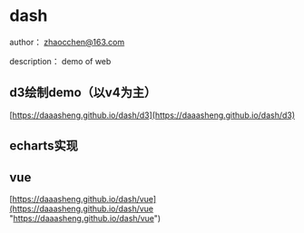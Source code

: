# dash

author： zhaocchen@163.com

description： demo of web

## d3绘制demo（以v4为主）

[https://daaasheng.github.io/dash/d3](https://daaasheng.github.io/dash/d3)

## echarts实现

## vue

[https://daaasheng.github.io/dash/vue](https://daaasheng.github.io/dash/vue "https://daaasheng.github.io/dash/vue")
    


